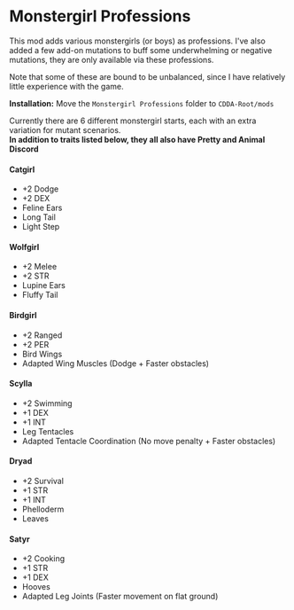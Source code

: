 # Monstergirl Professions
This mod adds various monstergirls (or boys) as professions. I've also added a few add-on mutations to buff some underwhelming or negative mutations, they are only available via these professions.

Note that some of these are bound to be unbalanced, since I have relatively little experience with the game.

**Installation:** Move the `Monstergirl Professions` folder to `CDDA-Root/mods`

Currently there are 6 different monstergirl starts, each with an extra variation for mutant scenarios.  
**In addition to traits listed below, they all also have Pretty and Animal Discord**

<h4>Catgirl</h4>

* +2 Dodge
* +2 DEX
* Feline Ears
* Long Tail
* Light Step

<h4>Wolfgirl</h4>

* +2 Melee
* +2 STR
* Lupine Ears
* Fluffy Tail

<h4>Birdgirl</h4>

* +2 Ranged
* +2 PER
* Bird Wings
* Adapted Wing Muscles (Dodge + Faster obstacles)

<h4>Scylla</h4>

* +2 Swimming
* +1 DEX
* +1 INT
* Leg Tentacles
* Adapted Tentacle Coordination (No move penalty + Faster obstacles)

<h4>Dryad</h4>

* +2 Survival
* +1 STR
* +1 INT
* Phelloderm
* Leaves

<h4>Satyr</h4>

* +2 Cooking
* +1 STR
* +1 DEX
* Hooves
* Adapted Leg Joints (Faster movement on flat ground)
